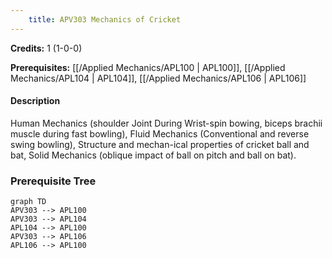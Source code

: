 ```yaml
---
    title: APV303 Mechanics of Cricket
---
```

**Credits:** 1 (1-0-0)



**Prerequisites:** [[/Applied Mechanics/APL100 | APL100]], [[/Applied Mechanics/APL104 | APL104]], [[/Applied Mechanics/APL106 | APL106]]

#### Description 
Human Mechanics (shoulder Joint During Wrist-spin bowing, biceps brachii muscle during fast bowling), Fluid Mechanics (Conventional and reverse swing bowling), Structure and mechan-ical properties of cricket ball and bat, Solid Mechanics (oblique impact of ball on pitch and ball on bat).

### Prerequisite Tree

```mermaid
graph TD
APV303 --> APL100
APV303 --> APL104
APL104 --> APL100
APV303 --> APL106
APL106 --> APL100
```